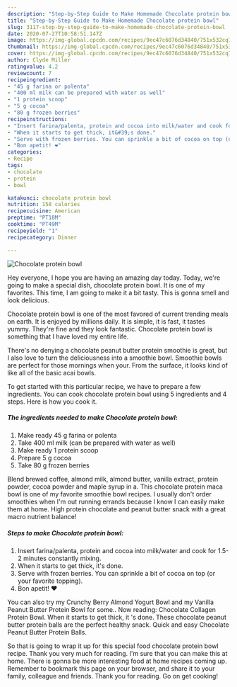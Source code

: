 ```yaml
---
description: "Step-by-Step Guide to Make Homemade Chocolate protein bowl"
title: "Step-by-Step Guide to Make Homemade Chocolate protein bowl"
slug: 3117-step-by-step-guide-to-make-homemade-chocolate-protein-bowl
date: 2020-07-27T10:58:51.147Z
image: https://img-global.cpcdn.com/recipes/9ec47c6076d34840/751x532cq70/chocolate-protein-bowl-recipe-main-photo.jpg
thumbnail: https://img-global.cpcdn.com/recipes/9ec47c6076d34840/751x532cq70/chocolate-protein-bowl-recipe-main-photo.jpg
cover: https://img-global.cpcdn.com/recipes/9ec47c6076d34840/751x532cq70/chocolate-protein-bowl-recipe-main-photo.jpg
author: Clyde Miller
ratingvalue: 4.2
reviewcount: 7
recipeingredient:
- "45 g farina or polenta"
- "400 ml milk can be prepared with water as well"
- "1 protein scoop"
- "5 g cocoa"
- "80 g frozen berries"
recipeinstructions:
- "Insert farina/palenta, protein and cocoa into milk/water and cook for 1.5-2 minutes constantly mixing."
- "When it starts to get thick, it&#39;s done."
- "Serve with frozen berries. You can sprinkle a bit of cocoa on top (or your favorite topping)."
- "Bon apetit! ❤️"
categories:
- Recipe
tags:
- chocolate
- protein
- bowl

katakunci: chocolate protein bowl 
nutrition: 158 calories
recipecuisine: American
preptime: "PT18M"
cooktime: "PT49M"
recipeyield: "1"
recipecategory: Dinner

---
```



![Chocolate protein bowl](https://img-global.cpcdn.com/recipes/9ec47c6076d34840/751x532cq70/chocolate-protein-bowl-recipe-main-photo.jpg)

Hey everyone, I hope you are having an amazing day today. Today, we're going to make a special dish, chocolate protein bowl. It is one of my favorites. This time, I am going to make it a bit tasty. This is gonna smell and look delicious.

Chocolate protein bowl is one of the most favored of current trending meals on earth. It is enjoyed by millions daily. It is simple, it is fast, it tastes yummy. They're fine and they look fantastic. Chocolate protein bowl is something that I have loved my entire life.

There&#39;s no denying a chocolate peanut butter protein smoothie is great, but I also love to turn the deliciousness into a smoothie bowl. Smoothie bowls are perfect for those mornings when your. From the surface, it looks kind of like all of the basic acai bowls.


To get started with this particular recipe, we have to prepare a few ingredients. You can cook chocolate protein bowl using 5 ingredients and 4 steps. Here is how you cook it.

<!--inarticleads1-->

##### The ingredients needed to make Chocolate protein bowl:

1. Make ready 45 g farina or polenta
1. Take 400 ml milk (can be prepared with water as well)
1. Make ready 1 protein scoop
1. Prepare 5 g cocoa
1. Take 80 g frozen berries


Blend brewed coffee, almond milk, almond butter, vanilla extract, protein powder, cocoa powder and maple syrup in a. This chocolate protein maca bowl is one of my favorite smoothie bowl recipes. I usually don&#39;t order smoothies when I&#39;m out running errands because I know I can easily make them at home. High protein chocolate and peanut butter snack with a great macro nutrient balance! 

<!--inarticleads2-->

##### Steps to make Chocolate protein bowl:

1. Insert farina/palenta, protein and cocoa into milk/water and cook for 1.5-2 minutes constantly mixing.
1. When it starts to get thick, it&#39;s done.
1. Serve with frozen berries. You can sprinkle a bit of cocoa on top (or your favorite topping).
1. Bon apetit! ❤️


You can also try my Crunchy Berry Almond Yogurt Bowl and my Vanilla Peanut Butter Protein Bowl for some.. Now reading: Chocolate Collagen Protein Bowl. When it starts to get thick, it &#39;s done. These chocolate peanut butter protein balls are the perfect healthy snack. Quick and easy Chocolate Peanut Butter Protein Balls. 

So that is going to wrap it up for this special food chocolate protein bowl recipe. Thank you very much for reading. I'm sure that you can make this at home. There is gonna be more interesting food at home recipes coming up. Remember to bookmark this page on your browser, and share it to your family, colleague and friends. Thank you for reading. Go on get cooking!
